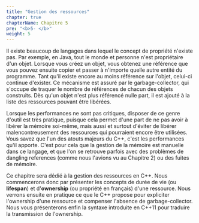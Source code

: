 ```yaml
---
title: "Gestion des ressources"
chapter: true
chapterName: Chapitre 5
pre: "<b>5- </b>"
weight: 5
---
```


Il existe beaucoup de langages dans lequel le concept de propriété n'existe pas.
Par exemple, en Java, tout le monde et personne n'est propriétaire d'un objet.
Lorsque vous créez un objet, vous obtenez une référence que vous pouvez ensuite copier et passer à n'importe quelle autre entité du programme.
Tant qu'il existe encore au moins référence sur l'objet, celui-ci continue d'exister.
Ce mécanisme est assuré par le garbage-collector, qui s'occupe de traquer le nombre de références de chacun des objets construits.
Dès qu'un objet n'est plus référencé nulle part, il est ajouté à la liste des ressources pouvant être libérées.

Lorsque les performances ne sont pas critiques, disposer de ce genre d'outil est très pratique, puisque cela permet d'une part de ne pas avoir à libérer la mémoire soi-même, mais aussi et surtout d'éviter de libérer malencontreusement des ressources qui pourraient encore être utilisées.
Vous savez que l'un des atouts majeurs du C++, c'est les performances qu'il apporte.
C'est pour cela que la gestion de la mémoire est manuelle dans ce langage, et que l'on se retrouve parfois avec des problèmes de dangling references (comme nous l'avions vu au Chapitre 2) ou des fuites de mémoire.

Ce chapitre sera dédié à la gestion des ressources en C++.
Nous commencerons donc par présenter les concepts de durée de vie (ou **lifespan**) et d'**ownership** (ou propriété en français) d'une ressource.
Nous verrons ensuite en pratique ce que le C++ propose pour expliciter l'ownership d'une ressource et compenser l'absence de garbage-collector.
Nous vous présenterons enfin la syntaxe introduite en C++11 pour traduire la transmission de l'ownership.
